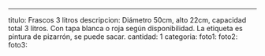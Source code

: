 ---
titulo: Frascos 3 litros
descripcion: Diámetro 50cm, alto 22cm, capacidad total 3 litros. Con tapa blanca o
  roja según disponibilidad. La etiqueta es pintura de pizarrón, se puede sacar.
cantidad: 1
categoria: 
foto1: 
foto2: 
foto3: 
